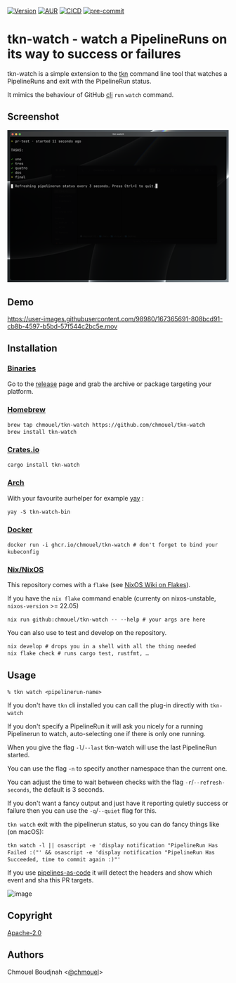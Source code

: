 [![Version](https://img.shields.io/crates/v/tkn-watch.svg)](https://crates.io/crates/tkn-watch) [![AUR](https://img.shields.io/aur/version/tkn-watch-bin)](https://aur.archlinux.org/packages/tkn-watch-bin) [![CICD](https://github.com/chmouel/tkn-watch/actions/workflows/rust.yaml/badge.svg)](https://github.com/chmouel/tkn-watch/actions/workflows/rust.yaml) [![pre-commit](https://img.shields.io/badge/pre--commit-enabled-brightgreen?logo=pre-commit&logoColor=white)](https://github.com/pre-commit/pre-commit)

# tkn-watch - watch a PipelineRuns on its way to success or failures

tkn-watch is a simple extension to the [tkn](https://github.com/tektoncd/cli) command line tool that watches a PipelineRuns and exit with the PipelineRun status.

It mimics the behaviour of GitHub [cli](https://github.com/cli/cli) `run` `watch` command.

## Screenshot

![tkn-watch screenshot](.github/screenshot.png)

## Demo

<https://user-images.githubusercontent.com/98980/167365691-808bcd91-cb8b-4597-b5bd-57f544c2bc5e.mov>

## Installation

### [Binaries](https://github.com/chmouel/tkn-watch/releases)

Go to the [release](https://github.com/chmouel/tkn-watch/releases) page and grab the archive or package targeting your platform.

### [Homebrew](https://homebrew.sh)

```shell
brew tap chmouel/tkn-watch https://github.com/chmouel/tkn-watch
brew install tkn-watch
```

### [Crates.io](https://crates.io/crates/tkn-watch)

```shell
cargo install tkn-watch
```

### [Arch](https://aur.archlinux.org/packages/tkn-watch-bin)

With your favourite aurhelper for example [yay](https://github.com/Jguer/yay) :

```shell
yay -S tkn-watch-bin
```

### [Docker](https://github.com/chmouel/tkn-watch/pkgs/container/tkn-watch)

```shell
docker run -i ghcr.io/chmouel/tkn-watch # don't forget to bind your kubeconfig
```

### [Nix/NixOS](https://nixos.org/)

This repository comes with a `flake` (see [NixOS Wiki on
Flakes](https://nixos.wiki/wiki/Flakes)).

If you have the `nix flake` command enable (currenty on
nixos-unstable, `nixos-version` >= 22.05)

```shell
nix run github:chmouel/tkn-watch -- --help # your args are here
```

You can also use to test and develop on the repository.

```shell
nix develop # drops you in a shell with all the thing needed
nix flake check # runs cargo test, rustfmt, …
```
## Usage

```shell
% tkn watch <pipelinerun-name>
```

If you don't have `tkn` cli installed you can call the plug-in directly with `tkn-watch`

If you don't specify a PipelineRun it will ask you nicely for a running
Pipelinerun to watch, auto-selecting one if there is only one running.

When you give the flag `-l`/`--last` tkn-watch will use the last PipelineRun started.

You can use the flag `-n` to specify another namespace than the current one.

You can adjust the time to wait between checks with the flag `-r`/`--refresh-seconds`, the default is 3 seconds.

If you don't want a fancy output and just have it reporting quietly success or failure then you can use the `-q`/`--quiet` flag for this.

`tkn watch` exit with the pipelinerun status, so you can do fancy things like (on macOS):

```shell
tkn watch -l || osascript -e 'display notification "PipelineRun Has Failed :("' && osascript -e 'display notification "PipelineRun Has Succeeded, time to commit again :)"'
```

If you use [pipelines-as-code](https://github.com/openshift-pipelines/pipelines-as-code) it will detect the headers and show which event and sha this PR targets.

![image](https://user-images.githubusercontent.com/98980/167487292-26cc77da-6f17-4c3a-87d6-ac7721500e03.png)


## Copyright

[Apache-2.0](./LICENSE)

## Authors

Chmouel Boudjnah <[@chmouel](https://twitter.com/chmouel)>
